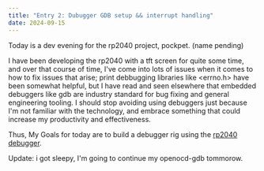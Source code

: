 ```yaml
---
title: "Entry 2: Dubugger GDB setup && interrupt handling"
date: 2024-09-15
---
```


Today is a dev evening for the rp2040 project, pockpet. (name pending)

I have been developing the rp2040 with a tft screen for quite some time, and over that course of time, I've come into lots of issues when it comes to how to fix issues that arise; print debbugging libraries like <errno.h> have been somewhat helpful, but I have read and seen elsewhere that embedded debuggers like gdb are industry standard for bug fixing and general engineering tooling. 
I should stop avoiding using debuggers just because I'm not familiar with the technology, and embrace something that could increase my productivity and effectiveness. 

Thus, My Goals for today are to build a debugger rig using the [rp2040 debugger](https://github.com/raspberrypi/debugprobe).

Update: i got sleepy, I'm going to continue my openocd-gdb tommorow.

